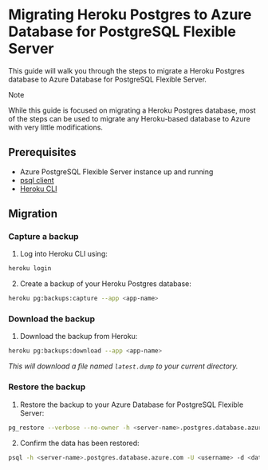 # Migrating Heroku Postgres to Azure Database for PostgreSQL Flexible Server

This guide will walk you through the steps to migrate a Heroku Postgres database to Azure Database for PostgreSQL Flexible Server.

> [!NOTE]
> While this guide is focused on migrating a Heroku Postgres database, most of the steps can be used to migrate any Heroku-based database to Azure with very little modifications.

## Prerequisites

- Azure PostgreSQL Flexible Server instance up and running
- [psql client](https://www.postgresql.org/download/)
- [Heroku CLI](https://devcenter.heroku.com/articles/heroku-cli#troubleshooting-the-heroku-cli)

## Migration

### Capture a backup

1. Log into Heroku CLI using:

```bash
heroku login
```

2. Create a backup of your Heroku Postgres database:

```bash
heroku pg:backups:capture --app <app-name>
```

### Download the backup

1. Download the backup from Heroku:

```bash
heroku pg:backups:download --app <app-name>
```

_This will download a file named `latest.dump` to your current directory._

### Restore the backup

1. Restore the backup to your Azure Database for PostgreSQL Flexible Server:

```bash
pg_restore --verbose --no-owner -h <server-name>.postgres.database.azure.com -U <username> -d <database-name> latest.dump
```

2. Confirm the data has been restored:

```bash
psql -h <server-name>.postgres.database.azure.com -U <username> -d <database-name> -c \dt
```
